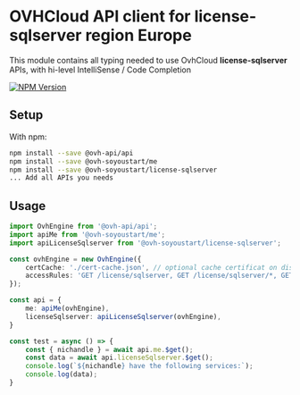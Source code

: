 # OVHCloud API client for **license-sqlserver** region Europe

This module contains all typing needed to use OvhCloud **license-sqlserver** APIs, with hi-level IntelliSense / Code Completion

[![NPM Version](https://img.shields.io/npm/v/@ovh-soyoustart/license-sqlserver.svg?style=flat)](https://www.npmjs.org/package/@ovh-soyoustart/license-sqlserver)

## Setup

With npm:

```bash
npm install --save @ovh-api/api
npm install --save @ovh-soyoustart/me
npm install --save @ovh-soyoustart/license-sqlserver
... Add all APIs you needs
```

## Usage

```typescript
import OvhEngine from '@ovh-api/api';
import apiMe from '@ovh-soyoustart/me';
import apiLicenseSqlserver from '@ovh-soyoustart/license-sqlserver';

const ovhEngine = new OvhEngine({ 
    certCache: './cert-cache.json', // optional cache certificat on disk.
    accessRules: 'GET /license/sqlserver, GET /license/sqlserver/*, GET /me', // optional limit the requested privileges.
});

const api = {
    me: apiMe(ovhEngine),
    licenseSqlserver: apiLicenseSqlserver(ovhEngine),
}

const test = async () => {
    const { nichandle } = await api.me.$get();
    const data = await api.licenseSqlserver.$get();
    console.log(`${nichandle} have the following services:`);
    console.log(data);
}
```
